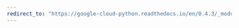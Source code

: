 ```yaml
---
redirect_to: "https://google-cloud-python.readthedocs.io/en/0.4.3/_modules/gcloud/storage/blob.html"
---
```

